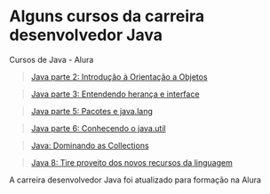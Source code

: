 # Alguns cursos da carreira desenvolvedor Java
Cursos de Java - Alura

>[Java parte 2: Introdução à Orientação a Objetos](https://cursos.alura.com.br/course/java-introducao-orientacao-objetos)

>[Java parte 3: Entendendo herança e interface](https://cursos.alura.com.br/course/java-heranca-interfaces-polimorfismo)

>[Java parte 5: Pacotes e java.lang](https://cursos.alura.com.br/course/java-pacotes-e-java-lang)

>[Java parte 6: Conhecendo o java.util](https://cursos.alura.com.br/course/java-util-lambdas)

>[Java: Dominando as Collections](https://cursos.alura.com.br/course/java-collections)

>[Java 8: Tire proveito dos novos recursos da linguagem](https://cursos.alura.com.br/course/java8-lambdas)

A carreira desenvolvedor Java foi atualizado para formação na Alura
